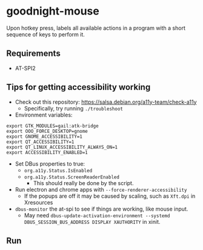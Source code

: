 # goodnight-mouse

Upon hotkey press, labels all available actions in a program with a short sequence of keys to perform it.

## Requirements
* AT-SPI2

## Tips for getting accessibility working
* Check out this repository: https://salsa.debian.org/a11y-team/check-a11y
    * Specifically, try running `./troubleshoot`
* Environment variables:
```
export GTK_MODULES=gail:atk-bridge
export OOO_FORCE_DESKTOP=gnome
export GNOME_ACCESSIBILITY=1
export QT_ACCESSIBILITY=1
export QT_LINUX_ACCESSIBILITY_ALWAYS_ON=1
export ACCESSIBILITY_ENABLED=1
```
* Set DBus properties to true:
    * `org.a11y.Status.IsEnabled`
    * `org.a11y.Status.ScreenReaderEnabled`
        * This should really be done by the script.
* Run electron and chrome apps with `--force-renderer-accessibility`
    * If the popups are off it may be caused by scaling, such as `Xft.dpi` in Xresources
* `dbus-monitor` the at-spi to see if things are working, like mouse input.
    * May need `dbus-update-activation-environment --systemd DBUS_SESSION_BUS_ADDRESS DISPLAY XAUTHORITY` in xinit.

## Run
